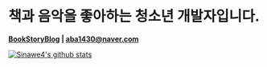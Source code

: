 # 책과 음악을 좋아하는 청소년 개발자입니다.
**[BookStoryBlog](https://book-story.tistory.com/) | <aba1430@naver.com>**

[![Sinawe4's github stats](https://github-readme-stats.vercel.app/api?username=Sinawe4)](https://github.com/anuraghazra/github-readme-stats)

<!--
**Sinawe4/Sinawe4** is a ✨ _special_ ✨ repository because its `README.md` (this file) appears on your GitHub profile.

Here are some ideas to get you started:

- 🔭 I’m currently working on ...
- 🌱 I’m currently learning ...
- 👯 I’m looking to collaborate on ...
- 🤔 I’m looking for help with ...
- 💬 Ask me about ...
- 📫 How to reach me: ...
- 😄 Pronouns: ...
- ⚡ Fun fact: ...
-->
